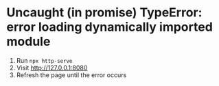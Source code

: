 # Uncaught (in promise) TypeError: error loading dynamically imported module

1. Run `npx http-serve`
2. Visit http://127.0.0.1:8080
3. Refresh the page until the error occurs
